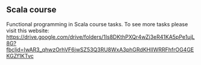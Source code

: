 ## Scala course
Functional programming in Scala course tasks. To see more tasks please visit this website: https://drive.google.com/drive/folders/1Is8DKthPXQr4wZj3eR41KA5pPe1ujL8G?fbclid=IwAR3_qhwzOrhVF6jwSZ53Q3RU8WxA3phGRdKHlIWRRFhfrOG4GEKGZf1KTvc
